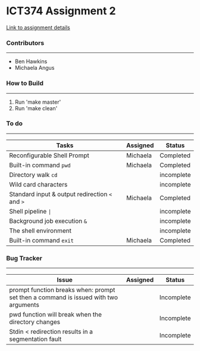 # ICT374 Assignment 2

[Link to assignment details](https://www.it.murdoch.edu.au/~S900432D/oli1l1hsu_x3X64dg72kf7Th973yihbkys9M10in0x/assignments/a2/shell.shtml)

### Contributors
***
- Ben Hawkins
- Michaela Angus

### How to Build 
***
1. Run 'make master'
2. Run 'make clean'

### To do 
***

|     Tasks     |    Assigned   |    Status     |
| ------------- | ------------- | ------------- |
| Reconfigurable Shell Prompt  | Michaela  | Completed |
| Built-in command `pwd` | Michaela | Completed |
| Directory walk `cd` | | incomplete | 
| Wild card characters | | incomplete | 
| Standard input & output redirection `<` and `>` | Michaela | Completed |
| Shell pipeline `\|` | | incomplete | 
| Background job execution `&` | | incomplete | 
| The shell environment | | incomplete |
| Built-in command `exit` | Michaela | Completed |


### Bug Tracker
***
| Issue | Assigned | Status | 
| ----- | -------- | ------ |
| prompt function breaks when: prompt set then a command is issued with two arguments |  | Incomplete |
| pwd function will break when the directory changes | | Incomplete |
| Stdin < redirection results in a segmentation fault | | Incomplete |
